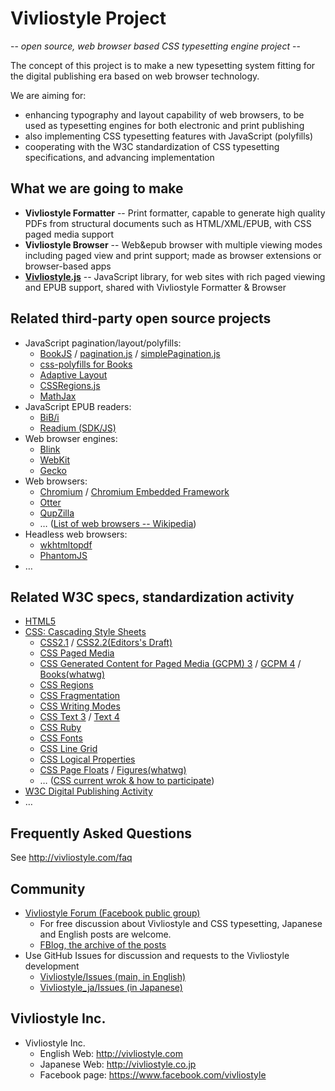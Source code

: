 Vivliostyle Project
===================

-- *open source, web browser based CSS typesetting engine project* --

The concept of this project is to make a new typesetting system fitting for the digital publishing era based on web browser technology.

We are aiming for:

* enhancing typography and layout capability of web browsers, to be used as typesetting engines for both electronic and print publishing
* also implementing CSS typesetting features with JavaScript (polyfills)
* cooperating with the W3C standardization of CSS typesetting specifications, and advancing implementation

What we are going to make
-------------------------

* **Vivliostyle Formatter** -- Print formatter, capable to generate high quality PDFs from structural documents such as HTML/XML/EPUB, with CSS paged media support
* **Vivliostyle Browser** -- Web&epub browser with multiple viewing modes including paged view and print support; made as browser extensions or browser-based apps
* [**Vivliostyle.js**](https://github.com/vivliostyle/vivliostyle.js) -- JavaScript library, for web sites with rich paged viewing and EPUB support, shared with Vivliostyle Formatter & Browser


Related third-party open source projects
----------------------------------------

* JavaScript pagination/layout/polyfills:
    * [BookJS](https://github.com/booktype/BookJS) / [pagination.js](https://github.com/fiduswriter/pagination.js) / [simplePagination.js](https://github.com/fiduswriter/simplePagination.js)
    * [css-polyfills for Books](http://philschatz.com/2014/03/07/polyfills-for-books/)
    * [Adaptive Layout](http://sorotokin.com/adaptive-layout/)
    * [CSSRegions.js](http://adobe-webplatform.github.io/css-regions-polyfill/)
    * [MathJax](https://github.com/mathjax/mathjax)
* JavaScript EPUB readers:
    * [BiB/i](https://github.com/satorumurmur/bibi)
    * [Readium (SDK/JS)](http://readium.org/)
* Web browser engines:
    * [Blink](http://www.chromium.org/blink)
    * [WebKit](https://www.webkit.org/)
    * [Gecko](https://developer.mozilla.org/en-US/docs/Mozilla/Gecko)
* Web browsers:
    * [Chromium](http://www.chromium.org/) / [Chromium Embedded Framework](https://code.google.com/p/chromiumembedded/)
    * [Otter](https://github.com/Emdek/otter)
    * [QupZilla](https://github.com/QupZilla/qupzilla)
    * … ([List of web browsers -- Wikipedia](http://en.wikipedia.org/wiki/List_of_web_browsers))
* Headless web browsers:
    * [wkhtmltopdf](http://wkhtmltopdf.org/)
    * [PhantomJS](http://phantomjs.org/)
* …

Related W3C specs, standardization activity
-------------------------------------------

* [HTML5](http://www.w3.org/TR/html5/)
* [CSS: Cascading Style Sheets](http://www.w3.org/Style/CSS/)
    * [CSS2.1](http://www.w3.org/TR/CSS2/) / [CSS2.2(Editors's Draft)](http://dev.w3.org/csswg/css2/)
    * [CSS Paged Media](http://dev.w3.org/csswg/css-page/)
    * [CSS Generated Content for Paged Media (GCPM) 3](http://dev.w3.org/csswg/css-gcpm/) / [GCPM 4](http://dev.w3.org/csswg/css-gcpm-4/) / [Books(whatwg)](https://books.spec.whatwg.org/)
    * [CSS Regions](http://dev.w3.org/csswg/css-regions/)
    * [CSS Fragmentation](http://dev.w3.org/csswg/css-break/)
    * [CSS Writing Modes](http://dev.w3.org/csswg/css-writing-modes/)
    * [CSS Text 3](http://dev.w3.org/csswg/css-text/) / [Text 4](http://dev.w3.org/csswg/css-text-4/)
    * [CSS Ruby](http://dev.w3.org/csswg/css-ruby/)
    * [CSS Fonts](http://dev.w3.org/csswg/css-fonts/)
    * [CSS Line Grid](http://dev.w3.org/csswg/css-line-grid/)
    * [CSS Logical Properties](http://dev.w3.org/csswg/css-logical-props/)
    * [CSS Page Floats](http://dev.w3.org/csswg/css-page-floats/) / [Figures(whatwg)](https://figures.spec.whatwg.org/)
    * … ([CSS current wrok & how to participate](http://www.w3.org/Style/CSS/current-work))
* [W3C Digital Publishing Activity](http://www.w3.org/dpub/)
* …

Frequently Asked Questions
--------------------------
See http://vivliostyle.com/faq

Community
---------

* [Vivliostyle Forum (Facebook public group)](https://www.facebook.com/groups/vivliostyle/)
    * For free discussion about Vivliostyle and CSS typesetting, Japanese and English posts are welcome.
    * [FBlog, the archive of the posts](http://fblog.jp/gp/1535854529968761)
* Use GitHub Issues for discussion and requests to the Vivliostyle development
    * [Vivliostyle/Issues (main, in English)](https://github.com/vivliostyle/vivliostyle/issues)
    * [Vivliostyle_ja/Issues (in Japanese)](https://github.com/vivliostyle/vivliostyle_ja/issues)

Vivliostyle Inc.
---------------

* Vivliostyle Inc.
    * English Web: http://vivliostyle.com
    * Japanese Web: http://vivliostyle.co.jp
    * Facebook page: https://www.facebook.com/vivliostyle
